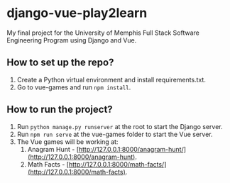 # django-vue-play2learn
My final project for the University of Memphis Full Stack Software Engineering Program using Django and Vue.

## How to set up the repo?
1. Create a Python virtual environment and install requirements.txt.
2. Go to vue-games and run `npm install`.

## How to run the project?
1. Run `python manage.py runserver` at the root to start the Django server.
2. Run `npm run serve` at the vue-games folder to start the Vue server.
3. The Vue games will be working at:
    1. Anagram Hunt - [http://127.0.0.1:8000/anagram-hunt/](http://127.0.0.1:8000/anagram-hunt).
    2. Math Facts - [http://127.0.0.1:8000/math-facts/](http://127.0.0.1:8000/math-facts).
